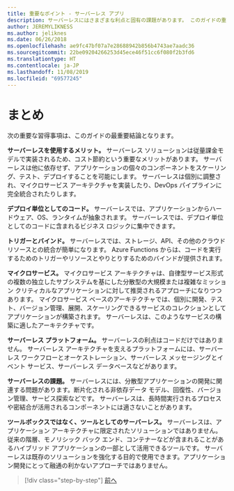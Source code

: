 ```yaml
---
title: 重要なポイント - サーバーレス アプリ
description: サーバーレスにはさまざまな利点と固有の課題があります。 このガイドの重要なポイントをまとめます。
author: JEREMYLIKNESS
ms.author: jeliknes
ms.date: 06/26/2018
ms.openlocfilehash: ae9fc47bf07a7e28688942b856b4743ae7aadc36
ms.sourcegitcommit: 22be09204266253d45ece46f51cc6f080f2b3fd6
ms.translationtype: HT
ms.contentlocale: ja-JP
ms.lasthandoff: 11/08/2019
ms.locfileid: "69577245"
---
```

# <a name="conclusion"></a>まとめ

次の重要な習得事項は、このガイドの最重要結論となります。

**サーバーレスを使用するメリット。** サーバーレス ソリューションは従量課金モデルで実装されるため、コスト節約という重要なメリットがあります。 サーバーレスは他に依存せず、アプリケーションの個々のコンポーネントをスケーリング、テスト、デプロイすることを可能にします。 サーバーレスは個別に調整され、マイクロサービス アーキテクチャを実装したり、DevOps パイプラインに完全統合されたりします。

**デプロイ単位としてのコード。** サーバーレスでは、アプリケーションからハードウェア、OS、ランタイムが抽象されます。 サーバーレスでは、デプロイ単位としてのコードに含まれるビジネス ロジックに集中できます。

**トリガーとバインド。** サーバーレスでは、ストレージ、API、その他のクラウド リソースとの統合が簡単になります。 Azure Functions からは、コードを実行するためのトリガーやリソースとやりとりするためのバインドが提供されます。

**マイクロサービス。** マイクロサービス アーキテクチャは、自律型サービス形式の複数の独立したサブシステムを基にした分散型の大規模または複雑なミッション クリティカルなアプリケーションに対して推奨されるアプローチになりつつあります。 マイクロサービス ベースのアーキテクチャでは、個別に開発、テスト、バージョン管理、展開、スケーリングできるサービスのコレクションとしてアプリケーションが構築されます。 サーバーレスは、このようなサービスの構築に適したアーキテクチャです。

**サーバーレス プラットフォーム。** サーバーレスの利点はコードだけではありません。 サーバーレス アーキテクチャを支えるプラットフォームには、サーバーレス ワークフローとオーケストレーション、サーバーレス メッセージングとイベント サービス、サーバーレス データベースなどがあります。

**サーバーレスの課題。** サーバーレスには、分散型アプリケーションの開発に関連する問題があります。断片化される非依存データ モデル、回復性、バージョン管理、サービス探索などです。 サーバーレスは、長時間実行されるプロセスや密結合が活用されるコンポーネントには適さないことがあります。

**ツールボックスではなく、ツールとしてのサーバーレス。** サーバーレスは、アプリケーション アーキテクチャに限定されたソリューションではありません。 従来の階層、モノリシック バック エンド、コンテナーなどが含まれることがあるハイブリッド アプリケーションの一部として活用できるツールです。 サーバーレスは既存のソリューションを強化する目的で使用できます。アプリケーション開発にとって融通の利かないアプローチではありません。

>[!div class="step-by-step"]
>[前へ](serverless-business-scenarios.md)
